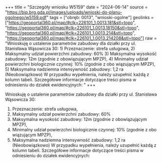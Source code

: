 +++
title = "Szczegóły wniosku W5159"
date = "2024-06-14"
source = "https://bip.brg.gda.pl/images/uploads/wnioski-do-planu-ogolnego/w5159.pdf"
tags = ["obręb: 0013", "wnioski-ogolne"]
geolinks = ["https://geoportal360.pl/map/#clk=226101_1.0013.181&stl=topo", "https://geoportal360.pl/map/#clk=226101_1.0013.18150&stl=topo", "https://geoportal360.pl/map/#clk=226101_1.0013.214&stl=topo", "https://geoportal360.pl/map/#clk=226101_1.0013.214208&stl=topo"]
raw = "Wnioskuję o ustalenie parametrów zabudowy dla działki przy ul. Stanisława Wąsowicza 30: 1) Przeznaczenie: strefa usługowa,  2) Maksymalny udział powierzchni zabudowy: 60% 3) Maksymalna wysokość zabudowy: 12m (zgodnie z obowiązującym MPZP),  4) Minimalny udział powierzchni biologicznie czynnej: 10% (zgodnie z obo wiązującym MPZP),  5) Maksymalna nadziemna intensywność zabudowy: 1,2 ra (Nieobowiązkowo) W przypadku wypełnienia, należy uzupełnić każdą z kolumn tabeli. Szczegółowe informacje dotyczące treści pisma w odniesieniu do działek ewidencyjnych: "
+++

Wnioskuję o ustalenie parametrów zabudowy dla działki przy ul. Stanisława Wąsowicza 30:
1) Przeznaczenie: strefa usługowa,
 2) Maksymalny udział powierzchni zabudowy: 60%
3) Maksymalna wysokość zabudowy: 12m (zgodnie z obowiązującym MPZP),
 4) Minimalny udział powierzchni biologicznie czynnej: 10% (zgodnie z obo wiązującym MPZP),
 5) Maksymalna nadziemna intensywność zabudowy: 1,2
ra (Nieobowiązkowo) W przypadku wypełnienia, należy uzupełnić każdą z kolumn tabeli.
Szczegółowe informacje dotyczące treści pisma w odniesieniu do działek ewidencyjnych:




